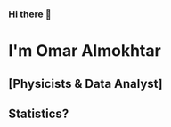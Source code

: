 ### Hi there 👋
# I'm Omar Almokhtar 
## [Physicists & Data Analyst] 

<!--
**Omars32/Omars32** is a ✨ _special_ ✨ repository because its `README.md` (this file) appears on your GitHub profile.

Here are some ideas to get you started:

- 🔭 I’m currently working on ...
- 🌱 I’m currently learning ...
- 👯 I’m looking to collaborate on ...
- 🤔 I’m looking for help with ...
- 💬 Ask me about ...
- 📫 How to reach me: ...
- 😄 Pronouns: ...
- ⚡ Fun fact: ...
--> 
## Statistics? 


<!-- Pin a Card of your main projects: 
[![Readme Card](https://github-readme-stats.vercel.app/api/pin/?username=Omars32&repo=Github_Readme)](https://github.com/Omars32/Github_Readme)
-->
